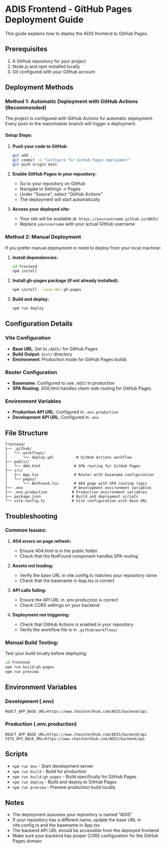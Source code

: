 # ADIS Frontend - GitHub Pages Deployment Guide

This guide explains how to deploy the ADIS frontend to GitHub Pages.

## Prerequisites

1. A GitHub repository for your project
2. Node.js and npm installed locally
3. Git configured with your GitHub account

## Deployment Methods

### Method 1: Automatic Deployment with GitHub Actions (Recommended)

The project is configured with GitHub Actions for automatic deployment. Every push to the main/master branch will trigger a deployment.

#### Setup Steps:

1. **Push your code to GitHub:**
   ```bash
   git add .
   git commit -m "Configure for GitHub Pages deployment"
   git push origin main
   ```

2. **Enable GitHub Pages in your repository:**
   - Go to your repository on GitHub
   - Navigate to Settings → Pages
   - Under "Source", select "GitHub Actions"
   - The deployment will start automatically

3. **Access your deployed site:**
   - Your site will be available at: `https://yourusername.github.io/ADIS/`
   - Replace `yourusername` with your actual GitHub username

### Method 2: Manual Deployment

If you prefer manual deployment or need to deploy from your local machine:

1. **Install dependencies:**
   ```bash
   cd frontend
   npm install
   ```

2. **Install gh-pages package (if not already installed):**
   ```bash
   npm install --save-dev gh-pages
   ```

3. **Build and deploy:**
   ```bash
   npm run deploy
   ```

## Configuration Details

### Vite Configuration
- **Base URL**: Set to `/ADIS/` for GitHub Pages
- **Build Output**: `dist/` directory
- **Environment**: Production mode for GitHub Pages builds

### Router Configuration
- **Basename**: Configured to use `/ADIS` in production
- **SPA Routing**: 404.html handles client-side routing for GitHub Pages

### Environment Variables
- **Production API URL**: Configured in `.env.production`
- **Development API URL**: Configured in `.env`

## File Structure

```
frontend/
├── .github/
│   └── workflows/
│       └── deploy.yml          # GitHub Actions workflow
├── public/
│   └── 404.html               # SPA routing for GitHub Pages
├── src/
│   ├── App.tsx                # Router with basename configuration
│   └── pages/
│       └── NotFound.tsx       # 404 page with SPA routing logic
├── .env                       # Development environment variables
├── .env.production           # Production environment variables
├── package.json              # Build and deployment scripts
└── vite.config.ts            # Vite configuration with base URL
```

## Troubleshooting

### Common Issues:

1. **404 errors on page refresh:**
   - Ensure 404.html is in the public folder
   - Check that the NotFound component handles SPA routing

2. **Assets not loading:**
   - Verify the base URL in vite.config.ts matches your repository name
   - Check that the basename in App.tsx is correct

3. **API calls failing:**
   - Ensure the API URL in .env.production is correct
   - Check CORS settings on your backend

4. **Deployment not triggering:**
   - Check that GitHub Actions is enabled in your repository
   - Verify the workflow file is in `.github/workflows/`

### Manual Build Testing:

Test your build locally before deploying:

```bash
cd frontend
npm run build:gh-pages
npm run preview
```

## Environment Variables

### Development (.env)
```
REACT_APP_BASE_URL=https://www.chaintechhub.com/ADIS/backend/api
```

### Production (.env.production)
```
REACT_APP_BASE_URL=https://www.chaintechhub.com/ADIS/backend/api
VITE_API_BASE_URL=https://www.chaintechhub.com/ADIS/backend/api
```

## Scripts

- `npm run dev` - Start development server
- `npm run build` - Build for production
- `npm run build:gh-pages` - Build specifically for GitHub Pages
- `npm run deploy` - Build and deploy to GitHub Pages
- `npm run preview` - Preview production build locally

## Notes

- The deployment assumes your repository is named "ADIS"
- If your repository has a different name, update the base URL in vite.config.ts and the basename in App.tsx
- The backend API URL should be accessible from the deployed frontend
- Make sure your backend has proper CORS configuration for the GitHub Pages domain